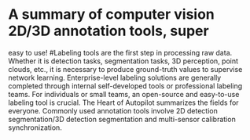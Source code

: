 # A summary of computer vision 2D/3D annotation tools, super 
easy to use!
#Labeling tools are the first step in processing raw data. Whether it is detection tasks, segmentation tasks, 3D perception, point clouds, etc., it is necessary to produce ground-truth values ​​to supervise network learning. Enterprise-level labeling solutions are generally completed through internal self-developed tools or professional labeling teams. For individuals or small teams, an open-source and easy-to-use labeling tool is crucial. The Heart of Autopilot summarizes the fields for everyone. Commonly used annotation tools involve 2D detection segmentation/3D detection segmentation and multi-sensor calibration synchronization.
